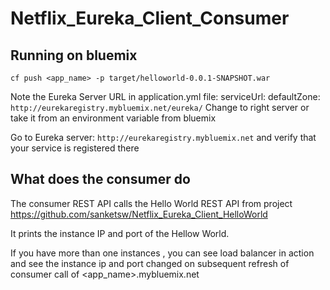 # Netflix_Eureka_Client_Consumer

## Running on bluemix
`cf push <app_name> -p target/helloworld-0.0.1-SNAPSHOT.war`

Note the Eureka Server URL in application.yml file: serviceUrl: defaultZone: `http://eurekaregistry.mybluemix.net/eureka/`
Change to right server or take it from an environment variable from bluemix

Go to Eureka server: `http://eurekaregistry.mybluemix.net`
and verify that your service is registered there

## What does the consumer do

The consumer REST API calls the Hello World REST API from project https://github.com/sanketsw/Netflix_Eureka_Client_HelloWorld

It prints the instance IP and port of the Hellow World. 

If you have more than one instances , you can see load balancer in action and see the instance ip and port changed on subsequent refresh of consumer call of <app_name>.mybluemix.net



